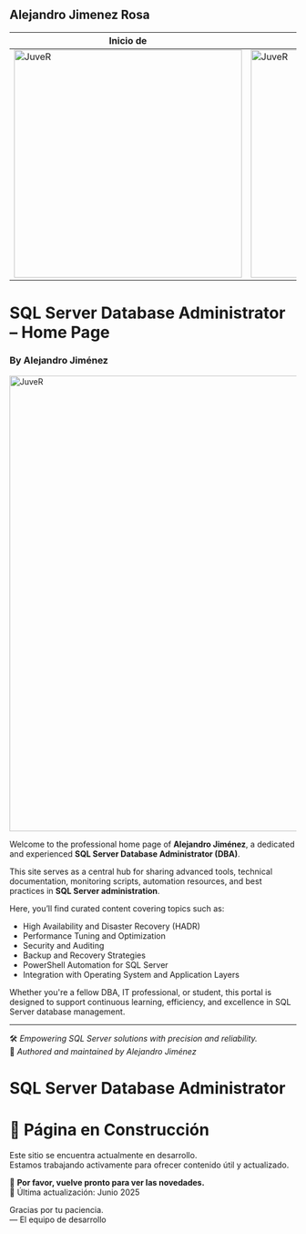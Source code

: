 

## Alejandro Jimenez Rosa

<table>
<thead>
<tr>
  <th>Inicio de  </th>
  <th> manual de  SQL SERVER - AJ</th>
</tr>
</thead>
<tbody><tr>

<tr>
  <td><img src="https://avatars2.githubusercontent.com/u/7384546?s=460&v=4?format=jpg&name=large" alt="JuveR" width="400px" ></td>
  <td><img 
  src="https://encrypted-tbn0.gstatic.com/images?q=tbn:ANd9GcSrYKpaNW87lNB2oB8AIr-Q5AKldA0CuR1diw&s?format=jpg&name=large"
     alt="JuveR" width="400px" height="400px"></td>
</tr>
<!-- <tr>
  <td>Siempre</td>
  <td><img src="https://avatars2.githubusercontent.com/u/7384546?s=460&v=4?format=jpg&name=large" alt="JuveR" width="400px"></td>
</tr> -->


</tbody>
</table>

# 
# SQL Server Database Administrator – Home Page  
### By Alejandro Jiménez

<img src="https://www.cloudchampion.se/wp-content/uploads/sites/4/2018/12/microsoft-sql-server-logopedia-fandom-powered-by-wikia-simpleminimalist-sql-logo-lovable-2.png" alt="JuveR" width="800px">


Welcome to the professional home page of **Alejandro Jiménez**, a dedicated and experienced **SQL Server Database Administrator (DBA)**.  

This site serves as a central hub for sharing advanced tools, technical documentation, monitoring scripts, automation resources, and best practices in **SQL Server administration**.  

Here, you’ll find curated content covering topics such as:
- High Availability and Disaster Recovery (HADR)
- Performance Tuning and Optimization
- Security and Auditing
- Backup and Recovery Strategies
- PowerShell Automation for SQL Server
- Integration with Operating System and Application Layers

Whether you're a fellow DBA, IT professional, or student, this portal is designed to support continuous learning, efficiency, and excellence in SQL Server database management.

---

🛠️ *Empowering SQL Server solutions with precision and reliability.*  
📍 *Authored and maintained by Alejandro Jiménez*

# SQL Server Database Administrator

# 🚧 Página en Construcción

Este sitio se encuentra actualmente en desarrollo.  
Estamos trabajando activamente para ofrecer contenido útil y actualizado.

🔧 **Por favor, vuelve pronto para ver las novedades.**  
📅 Última actualización: Junio 2025

Gracias por tu paciencia.  
— El equipo de desarrollo
